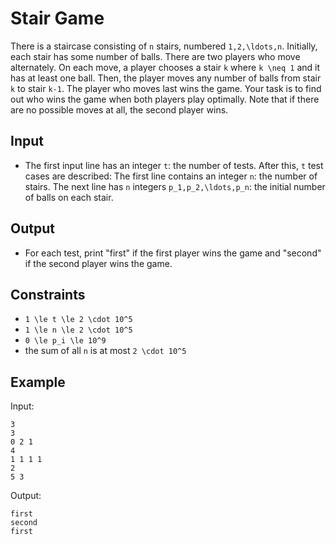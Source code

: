 # Stair Game 

There is a staircase consisting of ```n``` stairs, numbered ```1,2,\ldots,n```. Initially, each stair has some number of balls.
There are two players who move alternately. On each move, a player chooses a stair ```k``` where ```k \neq 1``` and it has at least one ball. Then, the player moves any number of balls from stair ```k``` to stair ```k-1```. The player who moves last wins the game.
Your task is to find out who wins the game when both players play optimally.
Note that if there are no possible moves at all, the second player wins.
## Input
- The first input line has an integer ```t```: the number of tests. After this, ```t``` test cases are described:
The first line contains an integer ```n```: the number of stairs.
The next line has ```n``` integers ```p_1,p_2,\ldots,p_n```: the initial number of balls on each stair.
## Output
- For each test, print "first" if the first player wins the game and "second" if the second player wins the game.
## Constraints

- ```1 \le t \le 2 \cdot 10^5```
- ```1 \le n \le 2 \cdot 10^5```
- ```0 \le p_i \le 10^9```
- the sum of all ```n``` is at most ```2 \cdot 10^5```

## Example
Input:
```
3
3
0 2 1
4
1 1 1 1
2
5 3
```

Output:
```
first
second
first
```

